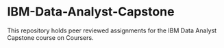 # IBM-Data-Analyst-Capstone
This repository holds peer reviewed assignments for the IBM Data Analyst Capstone course on Coursers.
